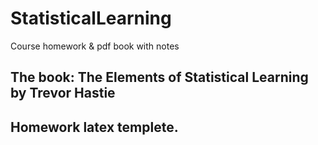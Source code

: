 # StatisticalLearning
Course homework &amp; pdf book with notes
## The book: The Elements of Statistical Learning by Trevor Hastie
## Homework latex templete.

